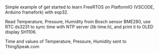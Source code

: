 Simple example of get started to learn FreeRTOS on PlatformIO (VSCODE, Arduino framefork) with esp32.

Read Temperature, Pressure, Humidity from Bosch sensor BME280,
use RTC ds3231 to sync time with NTP server (lib time.h),
and print it to OLED display SH1106.

Time and values of Temperature, Pressure, Humidity sent to ThingSpeak.com
